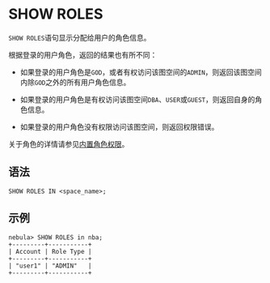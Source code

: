 # SHOW ROLES

`SHOW ROLES`语句显示分配给用户的角色信息。

根据登录的用户角色，返回的结果也有所不同：

- 如果登录的用户角色是`GOD`，或者有权访问该图空间的`ADMIN`，则返回该图空间内除`GOD`之外的所有用户角色信息。

- 如果登录的用户角色是有权访问该图空间`DBA`、`USER`或`GUEST`，则返回自身的角色信息。

- 如果登录的用户角色没有权限访问该图空间，则返回权限错误。

关于角色的详情请参见[内置角色权限](../../../7.data-security/1.authentication/3.role-list.md)。

## 语法

```ngql
SHOW ROLES IN <space_name>;
```

## 示例

```ngql
nebula> SHOW ROLES in nba;
+---------+-----------+
| Account | Role Type |
+---------+-----------+
| "user1" | "ADMIN"   |
+---------+-----------+
```